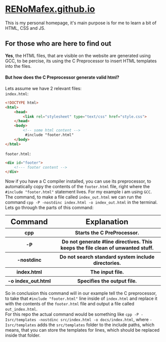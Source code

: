 # [RENoMafex.github.io](https://RENoMafex.github.io)

This is my personal homepage, it's main purpose is for me to learn a bit of HTML, CSS and JS.

## For those who are here to find out

**Yes**, the HTML files, that are visible on the website are generated using GCC, to be percise, its using the C Preprocessor to insert HTML templates into the files.

#### But how does the C Preprocessor generate valid html?

Lets assume we have 2 relevant files:<br>
`index.html`:
```html
<!DOCTYPE html>
<html>
    <head>
        <link rel="stylesheet" type="text/css" href="style.css">
    </head>
    <body>
        <!-- some html content -->
         #include "footer.html"
    </body>
</html>
```
`footer.html`:
```html
<div id="footer">
    <!--- footer content -->
</div>
```

Now if you have a C compiler installed, you can use its preprocessor, to automatically copy the contents of the `footer.html` file, right where the `#include "footer.html"` statement lives. For my example i am using `GCC`. The command, to make a file called `index_out.html` we can run the command <span style="white-space: nowrap">`cpp -P -nostdinc index.html -o index_out.html`</span>
in the terminal. Lets go through the parts of this command:
<table><tr>
    <th style="white-space: nowrap; text-align: center; font-size: 150%;">Command</th>
    <th style="width: 100%; font-size: 150%;">Explanation</th>
</tr><tr>
    <th style="text-align: center;">cpp</th>
    <th>Starts the C PreProcessor.</th>
</tr><tr>
    <th style="text-align: center;">-P</th>
    <th>Do not generate #line directives. This keeps the file clean of unwanted stuff.</th>
</tr><tr>
    <th style="text-align: center;">-nostdinc</th>
    <th>Do not search standard system include directories.</th>
</tr><tr>
    <th style="text-align: center;">index.html</th>
    <th>The input file.</th>
</tr><tr>
    <th style="white-space: nowrap; text-align: center;">-o index_out.html</th>
    <th>Specifies the output file.</th>
</tr></table>

So in conclusion this command will in our example tell the C preprocessor, to take that `#include "footer.html"` line inside of `index.html` and replace it with the contents of the `footer.html` file and output a file called `out_index.html`.<br>
For this repo the actual command would be something like <span style="white-space: nowrap">`cpp -P -Isrc/templates -nostdinc src/index.html -o docs/index.html`</span>, where `-Isrc/templates` adds the `src/templates` folder to the include paths, which means, that you can store the templates for lines, which should be replaced inside that folder.